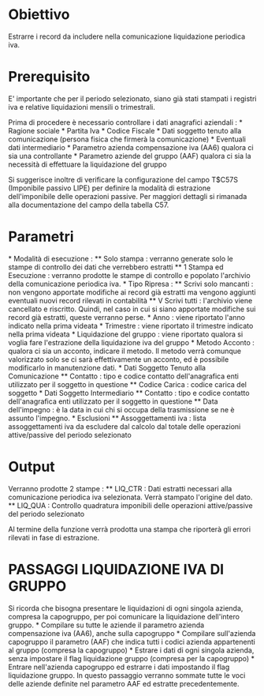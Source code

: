 
# Obiettivo

Estrarre i record da includere nella comunicazione liquidazione periodica iva.

# Prerequisito
E' importante che per il periodo selezionato, siano già stati stampati i registri iva
e relative liquidazioni mensili o trimestrali.

Prima di procedere è necessario controllare i dati anagrafici aziendali : 
\* Ragione sociale
\* Partita Iva
\* Codice Fiscale
\* Dati soggetto tenuto alla comunicazione (persona fisica che firmerà la comunicazione)
\* Eventuali dati intermediario
\* Parametro azienda compensazione iva (AA6) qualora ci sia una controllante
\* Parametro aziende del gruppo (AAF) qualora ci sia la necessità di effettuare la liquidazione   del gruppo

Si suggerisce inoltre di verificare la configurazione del campo T$C57S (Imponibile passivo LIPE)
per definire la modalità di estrazione dell'imponibile delle operazioni passive. Per maggiori
dettagli si rimanada alla documentazione del campo della tabella C57.

# Parametri
 \* Modalità di esecuzione : 
 \*\* Solo stampa :  verranno generate solo le stampe di controllo dei dati che verrebbero estratti
 \*\* 1 Stampa ed Esecuzione :  verranno prodotte le stampe di controllo e popolato l'archivio della comunicazione periodica iva.
 \* Tipo Ripresa : 
 \*\* Scrivi solo mancanti :  non vengono apportate modifiche ai record già estratti ma vengono aggiunti eventuali nuovi record rilevati in contabilità
 \*\* V Scrivi tutti :  l'archivio viene cancellato e riscritto. Quindi, nel caso in cui si siano apportate modifiche sui record già estratti, queste verranno perse.
 \* Anno :  viene riportato l'anno indicato nella prima videata
 \* Trimestre :  viene riportato il trimestre indicato nella prima videata
 \* Liquidazione del gruppo :  viene riportato qualora si voglia fare l'estrazione    della liquidazione iva del gruppo
 \* Metodo Acconto :  qualora ci sia un acconto, indicare il metodo. Il metodo verrà comunque    valorizzato solo se ci sarà effettivamente un acconto, ed è possibile modificarlo    in manutenzione dati.
 \* Dati Soggetto Tenuto alla Comunicazione
  \*\* Contatto :  tipo e codice contatto dell'anagrafica enti utilizzato per il soggetto  in questione
  \*\* Codice Carica :  codice carica del soggetto
 \* Dati Soggetto Intermediario
  \*\* Contatto :  tipo e codice contatto dell'anagrafica enti utilizzato per il soggetto   in questione
  \*\* Data dell'impegno :  è la data in cui chi si occupa della trasmissione se ne è assunto l'impegno.
 \* Esclusioni
  \*\* Assoggettamenti iva :  lista assoggettamenti iva da escludere dal calcolo dal totale delle   operazioni attive/passive del periodo selezionato

# Output
Verranno prodotte 2 stampe : 
 \*\* LIQ_CTR :  Dati estratti necessari alla comunicazione periodica iva selezionata.              Verrà stampato l'origine del dato.
 \*\* LIQ_QUA :  Controllo quadratura imponibili delle operazioni attive/passive del periodo selezionato

Al termine della funzione verrà prodotta una stampa che riporterà gli errori rilevati in fase di estrazione.

# PASSAGGI LIQUIDAZIONE IVA DI GRUPPO
Si ricorda che bisogna presentare le liquidazioni di ogni singola azienda, compresa la capogruppo, per poi comunicare la liquidazione dell'intero gruppo.
 \* Compilare su tutte le aziende il parametro azienda compensazione iva (AA6), anche sulla    capogruppo
 \* Compilare sull'azienda capogruppo il parametro (AAF) che indica tutti i codici azienda    appartenenti al gruppo (compresa la capogruppo)
 \* Estrare i dati di ogni singola azienda, senza impostare il flag liquidazione gruppo (compresa    per la capogruppo)
 \* Entrare nell'azienda capogruppo ed estrarre i dati impostando il flag liquidazione gruppo.    In questo passaggio verranno sommate tutte le voci delle aziende definite nel parametro    AAF ed estratte precedentemente.
